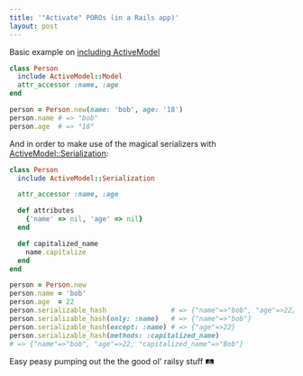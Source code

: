 ```yaml
---
title: '"Activate" POROs (in a Rails app)'
layout: post
---
```


Basic example on [including ActiveModel](https://api.rubyonrails.org/classes/ActiveModel/Model.html)

```ruby
class Person
  include ActiveModel::Model
  attr_accessor :name, :age
end

person = Person.new(name: 'bob', age: '18')
person.name # => "bob"
person.age  # => "18"
```

And in order to make use of the magical serializers with [ActiveModel::Serialization](https://api.rubyonrails.org/classes/ActiveModel/Serialization.html):

```ruby
class Person
  include ActiveModel::Serialization

  attr_accessor :name, :age

  def attributes
    {'name' => nil, 'age' => nil}
  end

  def capitalized_name
    name.capitalize
  end
end

person = Person.new
person.name = 'bob'
person.age  = 22
person.serializable_hash                # => {"name"=>"bob", "age"=>22}
person.serializable_hash(only: :name)   # => {"name"=>"bob"}
person.serializable_hash(except: :name) # => {"age"=>22}
person.serializable_hash(methods: :capitalized_name)
# => {"name"=>"bob", "age"=>22, "capitalized_name"=>"Bob"}
```

Easy peasy pumping out the the good ol' railsy stuff 🛤
